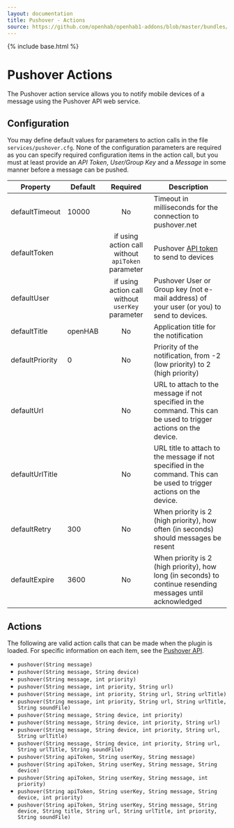 ```yaml
---
layout: documentation
title: Pushover - Actions
source: https://github.com/openhab/openhab1-addons/blob/master/bundles/action/org.openhab.action.pushover/README.md
---
```


<!-- Attention authors: Do not edit directly. Please add your changes to the appropriate source repository -->

{% include base.html %}

# Pushover Actions

The Pushover action service allows you to notify mobile devices of a message using the Pushover API web service.

## Configuration

You may define default values for parameters to action calls in the file `services/pushover.cfg`.  None of the configuration parameters are required as you can specify required configuration items in the action call, but you must at least provide an _API Token_, _User/Group Key_ and a _Message_ in some manner before a message can be pushed.

| Property | Default | Required | Description |
|----------|---------|:--------:|-------------|
| defaultTimeout | 10000 | No   | Timeout in milliseconds for the connection to pushover.net |
| defaultToken | | if using action call without `apiToken` parameter | Pushover [API token](https://pushover.net/api) to send to devices |
| defaultUser | | if using action call without `userKey` parameter | Pushover User or Group key (not e-mail address) of your user (or you) to send to devices. |
| defaultTitle | openHAB | No | Application title for the notification |
| defaultPriority | 0 | No | Priority of the notification, from -2 (low priority) to 2 (high priority) |
| defaultUrl | | No | URL to attach to the message if not specified in the command. This can be used to trigger actions on the device. |
| defaultUrlTitle | | No | URL title to attach to the message if not specified in the command. This can be used to trigger actions on the device. |
| defaultRetry | 300 | No | When priority is 2 (high priority), how often (in seconds) should messages be resent |
| defaultExpire | 3600 | No | When priority is 2 (high priority), how long (in seconds) to continue resending messages until acknowledged |

## Actions

The following are valid action calls that can be made when the plugin is loaded. For specific information on each item, see the [Pushover API](https://pushover.net/api).

* `pushover(String message)`
* `pushover(String message, String device)`
* `pushover(String message, int priority)`
* `pushover(String message, int priority, String url)` 
* `pushover(String message, int priority, String url, String urlTitle)` 
* `pushover(String message, int priority, String url, String urlTitle, String soundFile)` 
* `pushover(String message, String device, int priority)`
* `pushover(String message, String device, int priority, String url)` 
* `pushover(String message, String device, int priority, String url, String urlTitle)` 
* `pushover(String message, String device, int priority, String url, String urlTitle, String soundFile)` 
* `pushover(String apiToken, String userKey, String message)`
* `pushover(String apiToken, String userKey, String message, String device)`
* `pushover(String apiToken, String userKey, String message, int priority)`
* `pushover(String apiToken, String userKey, String message, String device, int priority)`
* `pushover(String apiToken, String userKey, String message, String device, String title, String url, String urlTitle, int priority, String soundFile)`
